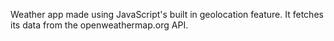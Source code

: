 Weather app made using JavaScript's built in geolocation feature.
It fetches its data from the openweathermap.org API.
